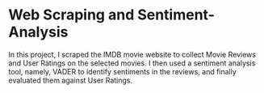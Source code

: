 # Web Scraping and Sentiment-Analysis
In this project, I scraped the IMDB movie website to collect Movie Reviews and User Ratings on the selected movies. I then used a sentiment analysis tool, namely, VADER to identify sentiments in the reviews, and finally evaluated them against User Ratings. 

